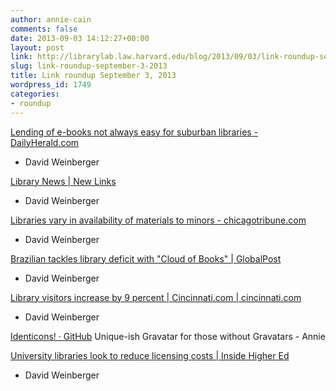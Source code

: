 ```yaml
---
author: annie-cain
comments: false
date: 2013-09-03 14:12:27+00:00
layout: post
link: http://librarylab.law.harvard.edu/blog/2013/09/03/link-roundup-september-3-2013/
slug: link-roundup-september-3-2013
title: Link roundup September 3, 2013
wordpress_id: 1749
categories:
- roundup
---
```


[Lending of e-books not always easy for suburban libraries - DailyHerald.com](http://www.dailyherald.com/article/20130902/news/709029918/)
- David Weinberger

[Library News | New Links](http://news.librarycloud.org/newest)
- David Weinberger

[Libraries vary in availability of materials to minors - chicagotribune.com](http://www.chicagotribune.com/news/local/ct-met-library-adult-content-20130824,0,7196431.story)
- David Weinberger

[Brazilian tackles library deficit with "Cloud of Books" | GlobalPost](http://www.globalpost.com/dispatch/news/agencia-efe/130817/brazilian-tackles-library-deficit-cloud-books)
- David Weinberger

[Library visitors increase by 9 percent | Cincinnati.com | cincinnati.com](http://news.cincinnati.com/apps/pbcs.dll/article?AID=2013308170051&nclick_check=1)
- David Weinberger

[Identicons! · GitHub](https://github.com/blog/1586-identicons)
Unique-ish Gravatar for those without Gravatars - Annie

[University libraries look to reduce licensing costs | Inside Higher Ed](http://www.insidehighered.com/news/2013/08/07/university-libraries-look-reduce-licensing-costs)
- David Weinberger

